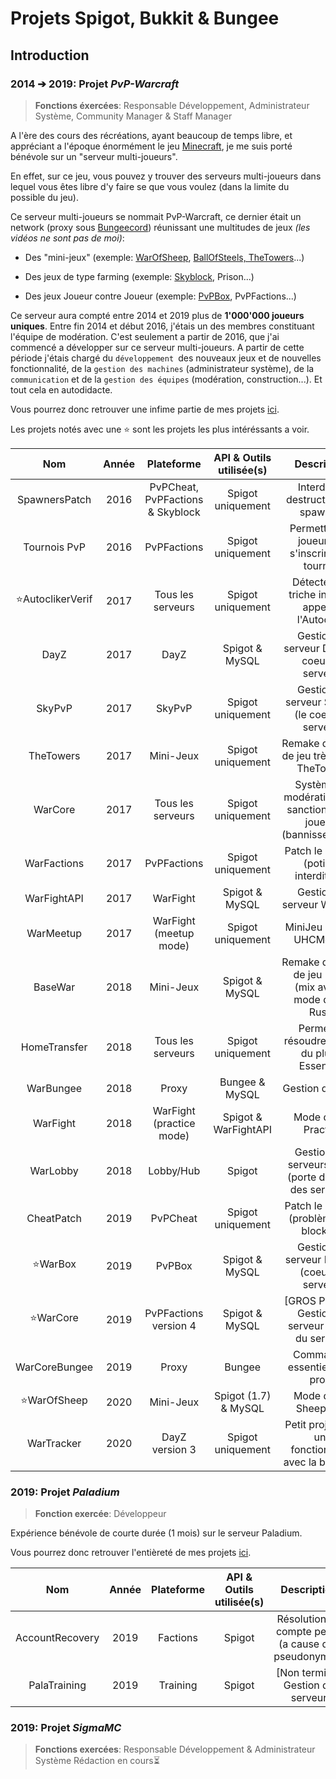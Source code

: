 
# Projets Spigot, Bukkit & Bungee

  

## Introduction

### 2014 ➔ 2019: Projet *PvP-Warcraft*

  

>  **Fonctions éxercées**: Responsable Développement, Administrateur Système, Community Manager & Staff Manager

  

A l'ère des cours des récréations, ayant beaucoup de temps libre, et appréciant a l'époque énormément le jeu [Minecraft](https://www.minecraft.net/fr-fr/), je me suis porté bénévole sur un "serveur multi-joueurs".

En effet, sur ce jeu, vous pouvez y trouver des serveurs multi-joueurs dans lequel vous êtes libre d'y faire se que vous voulez (dans la limite du possible du jeu).

Ce serveur multi-joueurs se nommait PvP-Warcraft, ce dernier était un network (proxy sous [Bungeecord](https://www.spigotmc.org/wiki/bungeecord/)) réunissant une multitudes de jeux *(les vidéos ne sont pas de moi)*:

  
  

- Des "mini-jeux" (exemple: [WarOfSheep](https://www.youtube.com/watch?v=-5rBSQLPwl4), [BallOfSteels, TheTowers](https://www.youtube.com/watch?v=H5qIFm_g6I4)...)

- Des jeux de type farming (exemple: [Skyblock](https://www.youtube.com/watch?v=yDSn0sF7-Po), Prison...)

- Des jeux Joueur contre Joueur (exemple: [PvPBox](https://www.youtube.com/watch?v=7OrWCIw8X1Q), PvPFactions...)

  

Ce serveur aura compté entre 2014 et 2019 plus de **1'000'000 joueurs uniques**. Entre fin 2014 et début 2016, j'étais un des membres constituant l'équipe de modération. C'est seulement a partir de 2016, que j'ai commencé a développer sur ce serveur multi-joueurs. A partir de cette période j'étais chargé du `développement `des nouveaux jeux et de nouvelles fonctionnalité, de la `gestion des machines` (administrateur système), de la `communication` et de la `gestion des équipes` (modération, construction...). Et tout cela en autodidacte.

Vous pourrez donc retrouver une infime partie de mes projets [ici](https://github.com/cmuagab/spigot-projects/tree/master/2014-pvp-warcraft).

  

Les projets notés avec une ⭐ sont les projets les plus intéréssants a voir.

  

| Nom              | Année | Plateforme                       | API & Outils utilisée(s) | Description                                                          |
|:----------------:|:-----:|:--------------------------------:|:------------------------:|:--------------------------------------------------------------------:|
| SpawnersPatch    | 2016  | PvPCheat, PvPFactions & Skyblock | Spigot uniquement        | Interdire la destruction des spawners                                |
| Tournois PvP     | 2016  | PvPFactions                      | Spigot uniquement        | Permettre aux joueurs de s'inscrire a un tournois                    |
| ⭐AutoclikerVerif | 2017  | Tous les serveurs                | Spigot uniquement        | Détecter une triche interdite appellée l'Autoclick.                  |
| DayZ             | 2017  | DayZ                             | Spigot & MySQL           | Gestion du serveur DayZ (le coeur du serveur)                        |
| SkyPvP           | 2017  | SkyPvP                           | Spigot uniquement        | Gestion du serveur SkyPvP (le coeur du serveur)                      |
| TheTowers        | 2017  | Mini-Jeux                        | Spigot uniquement        | Remake du mode de jeu très connu TheTowers                           |
| WarCore          | 2017  | Tous les serveurs                | Spigot uniquement        | Système de modération pour sanctionner les joueurs (bannissement...) |
| WarFactions      | 2017  | PvPFactions                      | Spigot uniquement        | Patch le serveur (potions interdites...)                             |
| WarFightAPI      | 2017  | WarFight                         | Spigot & MySQL           | Gestion du serveur WarFight                                          |
| WarMeetup        | 2017  | WarFight (meetup mode)           | Spigot uniquement        | MiniJeu nommé UHCMeetup                                              |
| BaseWar          | 2018  | Mini-Jeux                        | Spigot & MySQL           | Remake du mode de jeu KOTH (mix avec le mode de jeu Rush)            |
| HomeTransfer     | 2018  | Tous les serveurs                | Spigot uniquement        | Permet de résoudre un bug du plugin Essentials                       |
| WarBungee        | 2018  | Proxy                            | Bungee & MySQL           | Gestion du proxy                                                     |
| WarFight         | 2018  | WarFight (practice mode)         | Spigot & WarFightAPI     | Mode de jeu Practice                                                 |
| WarLobby         | 2018  | Lobby/Hub                        | Spigot                   | Gestion des serveurs lobby (porte d'entrée des serveurs)             |
| CheatPatch       | 2019  | PvPCheat                         | Spigot uniquement        | Patch le serveur (problèmes de blocks...)                            |
| ⭐WarBox          | 2019  | PvPBox                           | Spigot & MySQL           | Gestion du serveur PvPBox (coeur du serveur)                         |
| ⭐WarCore         | 2019  | PvPFactions version 4            | Spigot & MySQL           | [GROS PROJET] Gestion du serveur (coeur du serveur)                  |
| WarCoreBungee    | 2019  | Proxy                            | Bungee                   | Commandes essentielles au proxy                                      |
| ⭐WarOfSheep      | 2020  | Mini-Jeux                        | Spigot (1.7) & MySQL     | Mode de jeu SheepWars                                                |
| WarTracker       | 2020  | DayZ version 3                   | Spigot uniquement        | Petit projet pour une fonctionnalité avec la boussole                |

  

### 2019: Projet *Paladium*

>  **Fonction exercée**: Développeur

  

Expérience bénévole de courte durée (1 mois) sur le serveur Paladium.

Vous pourrez donc retrouver l'entièreté de mes projets [ici](https://github.com/cmuagab/spigot-projects/tree/master/2018-paladium).

  

| Nom             | Année | Plateforme | API & Outils utilisée(s) | Description                                          |
|:---------------:|:-----:|:----------:|:------------------------:|:----------------------------------------------------:|
| AccountRecovery | 2019  | Factions   | Spigot                   | Résolution de compte perdu (a cause des pseudonymes) |
| PalaTraining    | 2019  | Training   | Spigot                   | [Non terminé] Gestion du serveur                     |

  

### 2019: Projet *SigmaMC*

  

>  **Fonctions exercées**: Responsable Développement & Administrateur Système
Rédaction en cours⏳
